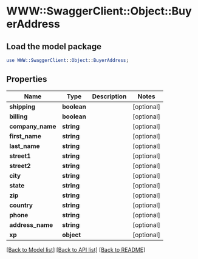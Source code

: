 # WWW::SwaggerClient::Object::BuyerAddress

## Load the model package
```perl
use WWW::SwaggerClient::Object::BuyerAddress;
```

## Properties
Name | Type | Description | Notes
------------ | ------------- | ------------- | -------------
**shipping** | **boolean** |  | [optional] 
**billing** | **boolean** |  | [optional] 
**company_name** | **string** |  | [optional] 
**first_name** | **string** |  | [optional] 
**last_name** | **string** |  | [optional] 
**street1** | **string** |  | [optional] 
**street2** | **string** |  | [optional] 
**city** | **string** |  | [optional] 
**state** | **string** |  | [optional] 
**zip** | **string** |  | [optional] 
**country** | **string** |  | [optional] 
**phone** | **string** |  | [optional] 
**address_name** | **string** |  | [optional] 
**xp** | **object** |  | [optional] 

[[Back to Model list]](../README.md#documentation-for-models) [[Back to API list]](../README.md#documentation-for-api-endpoints) [[Back to README]](../README.md)



